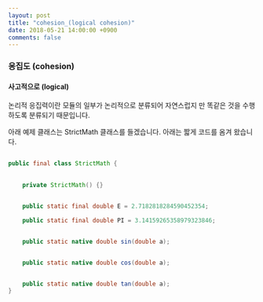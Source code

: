 ```yaml
---
layout: post
title: "cohesion_(logical cohesion)"
date: 2018-05-21 14:00:00 +0900
comments: false
---
```


### 응집도 (cohesion)

#### 사고적으로 (logical)

논리적 응집력이란 모듈의 일부가 논리적으로 분류되어 자연스럽지 만 똑같은 것을 수행하도록 분류되기 때문입니다.

아래 예제 클래스는 StrictMath 클래스를 들겠습니다. 아래는 짧게 코드를 옴겨 왔습니다.

 ```java
 
 public final class StrictMath {
 
   
     private StrictMath() {}
 

     public static final double E = 2.7182818284590452354;

     public static final double PI = 3.14159265358979323846;
 

     public static native double sin(double a);
 

     public static native double cos(double a);
 

     public static native double tan(double a);
}
 

```
